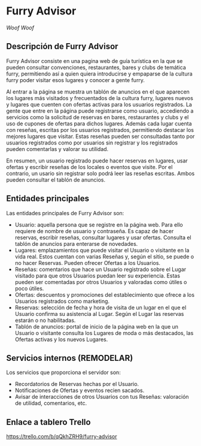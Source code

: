 # Furry Advisor
*Woof Woof*

## Descripción de Furry Advisor ##
Furry Advisor consiste en una pagina web de guía turística en la que se pueden consultar convenciones, restaurantes, bares y clubs de temática furry, permitiendo así a quien quiera introducirse y empaparse de la cultura furry poder visitar esos lugares y conocer a gente furry.

Al entrar a la página se muestra un tablón de anuncios en el que aparecen los lugares más visitados y frecuentados de la cultura furry, lugares nuevos y lugares que cuenten con ofertas activas para los usuarios registrados.
La gente que entre en la página puede registrarse como usuario, accediendo a servicios como la solicitud de reservas en bares, restaurantes y clubs y el uso de cupones de ofertas para dichos lugares. Además cada lugar cuenta con reseñas, escritas por los usuarios registrados, permitiendo destacar los mejores lugares que visitar. Estas reseñas pueden ser consultadas tanto por usuarios registrados como por usuarios sin registrar y los registrados pueden comentarlas y valorar su utilidad.

En resumen, un usuario registrado puede hacer reservas en lugares, usar ofertas y escribir reseñas de los locales o eventos que visite. Por el contrario, un usario sin registrar solo podrá leer las reseñas escritas. Ambos pueden consultar el tablón de anuncios.

## Entidades principales ##
Las entidades principales de Furry Advisor son:
- Usuario: aquella persona que se registre en la página web. Para ello requiere de nombre de usuario y contraseña. Es capaz de hacer reservas, escribir reseñas, consultar lugares y usar ofertas. Consulta el tablón de anuncios para enterarse de novedades.
- Lugares: emplazamientos que puede visitar el Usuario o visitante en la vida real. Estos cuentan con varias Reseñas y, según el sitio, se puede o no hacer Reservas. Pueden ofrecer Ofertas a los Usuarios.
- Reseñas: comentarios que hace un Usuario registrado sobre el Lugar visitado para que otros Usuarios puedan leer su experiencia. Estas pueden ser comentadas por otros Usuarios y valoradas como útiles o poco útiles.
- Ofertas: descuentos y promociones del establecimiento que ofrece a los Usuarios registrados como marketing.
- Reservas: selección de fecha y hora de visita de un lugar en el que el Usuario confirma su asistencia al Lugar. Según el Lugar las reservas estarán o no habilitadas.
- Tablón de anuncios: portal de inicio de la página web en la que un Usuario o visitante consulta los Lugares de moda o más destacados, las Ofertas activas y los nuevos Lugares.




## Servicios internos (REMODELAR) ##
Los servicios que proporciona el servidor son:
- Recordatorios de Reservas hechas por el Usuario.
- Notificaciones de Ofertas y eventos recien sacados.
- Avisar de interacciones de otros Usuarios con tus Reseñas: valoración de utilidad, comentarios, etc.

## Enlace a tablero Trello ##
https://trello.com/b/qQkhZRH9/furry-advisor

